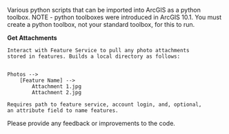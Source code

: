 Various python scripts that can be imported into ArcGIS
as a python toolbox. NOTE - python toolboxes were introduced
in ArcGIS 10.1. You must create a python toolbox, not
your standard toolbox, for this to run.

**Get Attachments**
~~~~~~
Interact with Feature Service to pull any photo attachments
stored in features. Builds a local directory as follows:


Photos -->
    [Feature Name] -->
        Attachment 1.jpg
        Attachment 2.jpg

Requires path to feature service, account login, and, optional,
an attribute field to name features.

~~~~~~
Please provide any feedback or improvements to the code.
